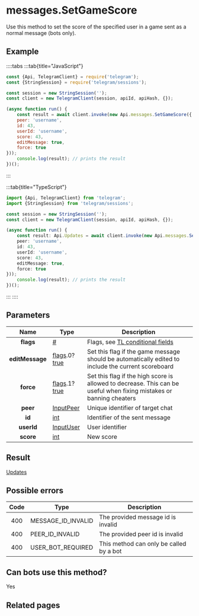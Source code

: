 # messages.SetGameScore

Use this method to set the score of the specified user in a game sent as a normal message (bots only).



## Example

::::tabs
:::tab{title="JavaScript"}
```js
const {Api, TelegramClient} = require('telegram');
const {StringSession} = require('telegram/sessions');

const session = new StringSession('');
const client = new TelegramClient(session, apiId, apiHash, {});

(async function run() {
    const result = await client.invoke(new Api.messages.SetGameScore({
    peer: 'username',
    id: 43,
    userId: 'username',
    score: 43,
    editMessage: true,
    force: true
}));
    console.log(result); // prints the result
})();
```
:::

:::tab{title="TypeScript"}
```ts
import {Api, TelegramClient} from 'telegram';
import {StringSession} from 'telegram/sessions';

const session = new StringSession('');
const client = new TelegramClient(session, apiId, apiHash, {});

(async function run() {
    const result: Api.Updates = await client.invoke(new Api.messages.SetGameScore({
    peer: 'username',
    id: 43,
    userId: 'username',
    score: 43,
    editMessage: true,
    force: true
}));
    console.log(result); // prints the result
})();
```
:::
::::



## Parameters

| Name | Type | Description |
| :--: | ---- | ----------- |
| **flags** | [#](https://core.telegram.org/type/%23) | Flags, see [TL conditional fields](https://core.telegram.org/mtproto/TL-combinators#conditional-fields) 
| **editMessage** | [flags](https://core.telegram.org/mtproto/TL-combinators#conditional-fields).0?[true](https://core.telegram.org/constructor/true) | Set this flag if the game message should be automatically edited to include the current scoreboard 
| **force** | [flags](https://core.telegram.org/mtproto/TL-combinators#conditional-fields).1?[true](https://core.telegram.org/constructor/true) | Set this flag if the high score is allowed to decrease. This can be useful when fixing mistakes or banning cheaters 
| **peer** | [InputPeer](https://core.telegram.org/type/InputPeer) | Unique identifier of target chat 
| **id** | [int](https://core.telegram.org/type/int) | Identifier of the sent message 
| **userId** | [InputUser](https://core.telegram.org/type/InputUser) | User identifier 
| **score** | [int](https://core.telegram.org/type/int) | New score 


## Result

[Updates](https://core.telegram.org/type/Updates)



## Possible errors

| Code | Type | Description |
| :--: | ---- | ----------- |
| 400 | MESSAGE\_ID\_INVALID | The provided message id is invalid 
| 400 | PEER\_ID\_INVALID | The provided peer id is invalid 
| 400 | USER\_BOT\_REQUIRED | This method can only be called by a bot 


## Can bots use this method?

Yes

## Related pages


